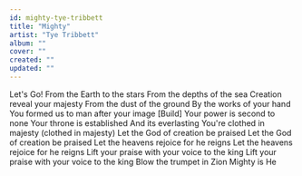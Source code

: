 ```yaml
---
id: mighty-tye-tribbett
title: "Mighty"
artist: "Tye Tribbett"
album: ""
cover: ""
created: ""
updated: ""
---
```


Let's Go!
From the Earth to the stars
From the depths of the sea
Creation reveal your majesty
From the dust of the ground
By the works of your hand
You formed us to man after your image
[Build]
Your power is second to none
Your throne is established
And its everlasting
You're clothed in majesty (clothed in majesty)
Let the God of creation be praised
Let the God of creation be praised
Let the heavens rejoice for he reigns
Let the heavens rejoice for he reigns
Lift your praise with your voice to the king
Lift your praise with your voice to the king
Blow the trumpet in Zion
Mighty is He